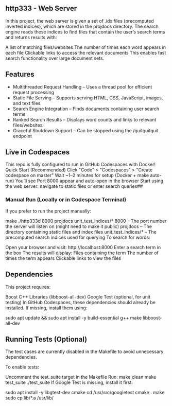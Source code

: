 ## http333 - Web Server

In this project, the web server is given a set of .idx files (precomputed inverted indices), which are stored in the projdocs directory. The search engine reads these indices to find files that contain the user’s search terms and returns results with:

A list of matching files/websites
The number of times each word appears in each file
Clickable links to access the relevant documents
This enables fast search functionality over large document sets.

## Features
-  Multithreaded Request Handling – Uses a thread pool for efficient request processing
- Static File Serving – Supports serving HTML, CSS, JavaScript, images, and text files
- Search Engine Integration – Finds documents containing user search terms
- Ranked Search Results – Displays word counts and links to relevant files/websites
- Graceful Shutdown Support – Can be stopped using the /quitquitquit endpoint
## Live in Codespaces

This repo is fully configured to run in GitHub Codespaces with Docker!
Quick Start (Recommended)
Click "Code" > "Codespaces" > "Create codespace on master"
Wait ~1–2 minutes for setup (Docker + make auto-run)
You’ll see Port 8000 appear and auto-open in the browser
Start using the web server: navigate to static files or enter search queries##

###  Manual Run (Locally or in Codespace Terminal)

If you prefer to run the project manually:

make 
./http333d 8000 projdocs unit_test_indices/*
8000 – The port number the server will listen on (might need to make it public)
projdocs – The directory containing static files and index files
unit_test_indices/* – The precomputed search indices used for querying
To search for words:

Open your browser and visit:
http://localhost:8000
Enter a search term in the box
The results will display:
Files containing the term
The number of times the term appears
Clickable links to view the files


## Dependencies

This project requires:

Boost C++ Libraries (libboost-all-dev)
Google Test (optional, for unit testing)
In GitHub Codespaces, these dependencies should already be installed. If missing, install them using:

sudo apt update && sudo apt install -y build-essential g++ make libboost-all-dev

## Running Tests (Optional)

The test cases are currently disabled in the Makefile to avoid unnecessary dependencies.

To enable tests:

Uncomment the test_suite target in the Makefile
Run:
make clean
make test_suite
./test_suite
If Google Test is missing, install it first:

sudo apt install -y libgtest-dev cmake
cd /usr/src/googletest
cmake .
make
sudo cp lib/*.a /usr/lib/

